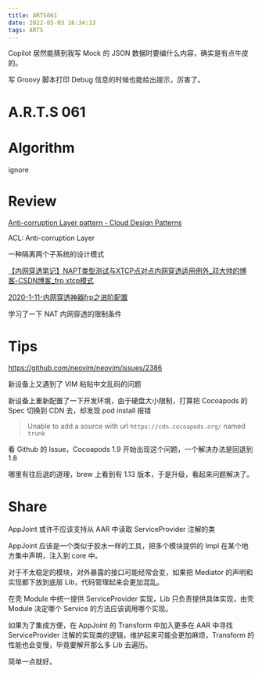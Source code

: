 ```yaml
---
title: ARTS061
date: 2022-05-03 16:34:13
tags: ARTS
---
```


Copilot 居然能猜到我写 Mock 的 JSON 数据时要编什么内容，确实是有点牛皮的。

写 Groovy 脚本打印 Debug 信息的时候也能给出提示，厉害了。

<!--more-->

# A.R.T.S 061

# Algorithm

ignore

# Review

[Anti-corruption Layer pattern - Cloud Design Patterns](https://docs.microsoft.com/en-us/azure/architecture/patterns/anti-corruption-layer)

ACL: Anti-corruption Layer

一种隔离两个子系统的设计模式

[【内网穿透笔记】NAPT类型测试与XTCP点对点内网穿透适用例外_邓大帅的博客-CSDN博客_frp xtcp模式](https://blog.csdn.net/deng_xj/article/details/89187944)

[2020-1-11-内网穿透神器frp之进阶配置](https://xinyuehtx.github.io/post/%E5%86%85%E7%BD%91%E7%A9%BF%E9%80%8F%E7%A5%9E%E5%99%A8frp%E4%B9%8B%E8%BF%9B%E9%98%B6%E9%85%8D%E7%BD%AE.html)

学习了一下 NAT 内网穿透的限制条件

# Tips

https://github.com/neovim/neovim/issues/2386

新设备上又遇到了 VIM 粘贴中文乱码的问题

新设备上重新配置了一下开发环境，由于硬盘大小限制，打算把 Cocoapods 的 Spec 切换到 CDN 去，却发现 pod install 报错

> Unable to add a source with url `https://cdn.cocoapods.org/` named `trunk`
> 

看 Github 的 Issue，Cocoapods 1.9 开始出现这个问题，一个解决办法是回退到 1.8

哪里有往后退的道理，brew 上看到有 1.13 版本，于是升级，看起来问题解决了。

# Share

AppJoint 或许不应该支持从 AAR 中读取 ServiceProvider 注解的类

AppJoint 应该是一个类似于胶水一样的工具，把多个模块提供的 Impl 在某个地方集中声明，注入到 core 中。

对于不太稳定的模块，对外暴露的接口可能经常会变，如果把 Mediator 的声明和实现都下放到底层 Lib，代码管理起来会更加混乱。

在壳 Module 中统一提供 ServiceProvider 实现，Lib 只负责提供具体实现，由壳 Module 决定哪个 Service 的方法应该调用哪个实现。

如果为了集成方便，在 AppJoint 的 Transform 中加入更多在 AAR 中寻找 ServiceProvider 注解的实现类的逻辑，维护起来可能会更加麻烦，Transform 的性能也会变慢，毕竟要解开那么多 Lib 去遍历。

简单一点就好。
